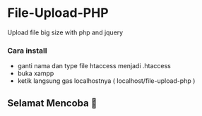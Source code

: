 # File-Upload-PHP
Upload file big size with php and jquery


### Cara install
- ganti nama dan type file htaccess menjadi .htaccess
- buka xampp 
- ketik langsung gas localhostnya ( localhost/file-upload-php )


## Selamat Mencoba 🐥
